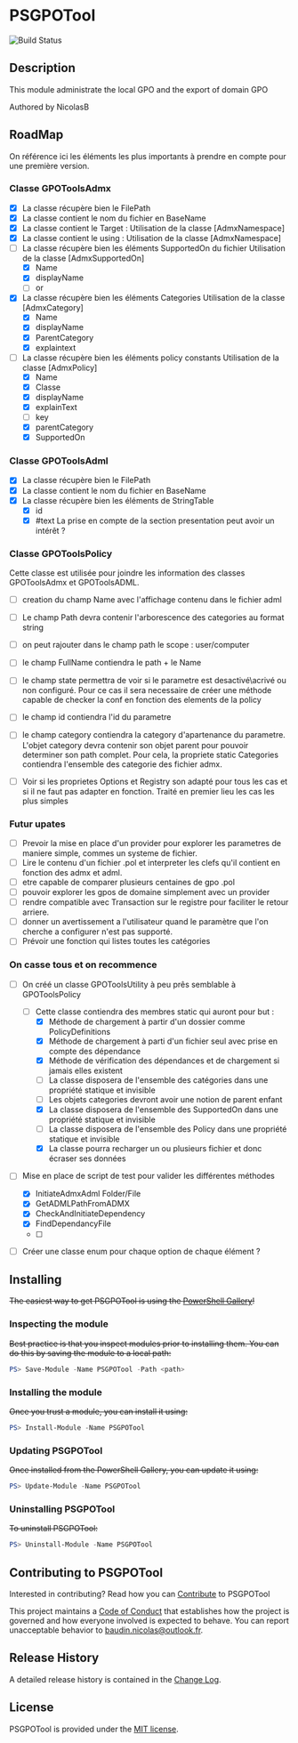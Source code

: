 # PSGPOTool

![Build Status](https://build.status.url.here)

## Description

This module administrate the local GPO and the export of domain GPO

Authored by NicolasB

## RoadMap
On référence ici les éléments les plus importants à prendre en compte pour une première version.
### Classe GPOToolsAdmx
* [x]  La classe récupère bien le FilePath
* [x]  La classe contient le nom du fichier en BaseName
* [x]  La classe contient le Target : Utilisation de la classe [AdmxNamespace]
* [x]  La classe contient le using : Utilisation de la classe [AdmxNamespace]
* [ ]  La classe récupère bien les éléments SupportedOn du fichier
Utilisation de la classe [AdmxSupportedOn]
    * [x]  Name
    * [x]  displayName
    * [ ]  or
* [x]  La classe récupère bien les éléments Categories
Utilisation de la classe [AdmxCategory]
    * [x]  Name
    * [x]  displayName
    * [x]  ParentCategory
    * [x]  explaintext
* [ ]  La classe récupère bien les éléments policy constants
Utilisation de la classe [AdmxPolicy]
    * [x]  Name
    * [x]  Classe
    * [x]  displayName
    * [x]  explainText
    * [ ]  key
    * [x]  parentCategory
    * [x]  SupportedOn

### Classe GPOToolsAdml
* [x]  La classe récupère bien le FilePath
* [x]  La classe contient le nom du fichier en BaseName
* [x]  La classe récupère bien les éléments de StringTable
    * [x]  id
    * [x]  #text
La prise en compte de la section presentation peut avoir un intérêt ?

### Classe GPOToolsPolicy
Cette classe est utilisée pour joindre les information des classes GPOToolsAdmx et GPOToolsADML.
* [ ]  creation du champ Name avec l'affichage contenu dans le fichier adml
* [ ]  Le champ Path devra contenir l'arborescence des categories au format string
* [ ]  on peut rajouter dans le champ path le scope : user/computer
* [ ]  le champ FullName contiendra le path + le Name
* [ ]  le champ state permettra de voir si le parametre est desactivé\acrivé ou non configuré. Pour ce cas il sera necessaire de créer une méthode capable de checker la conf en fonction des elements de la policy
* [ ]  le champ id contiendra l'id du parametre
* [ ]  le champ category contiendra la category d'apartenance du parametre. L'objet category devra contenir son objet parent pour pouvoir determiner son path complet. Pour cela, la propriete static Categories contiendra l'ensemble des categorie des fichier admx.
* [ ]  Voir si les proprietes Options et Registry son adapté pour tous les cas et si il ne faut pas adapter en fonction. Traité en premier lieu les cas les plus simples


### Futur upates
* [ ]  Prevoir la mise en place d'un provider pour explorer les parametres de maniere simple, commes un systeme de fichier.
* [ ]  Lire le contenu d'un fichier .pol et interpreter les clefs qu'il contient en fonction des admx et adml.
* [ ]  etre capable de comparer plusieurs centaines de gpo .pol
* [ ]  pouvoir explorer les gpos de domaine simplement avec un provider
* [ ]  rendre compatible avec Transaction sur le registre pour faciliter le retour arriere.
* [ ]  donner un avertissement a l'utilisateur quand le paramètre que l'on cherche a configurer n'est pas supporté.
* [ ]  Prévoir une fonction qui listes toutes les catégories

### On casse tous et on recommence
* [ ]  On créé un classe GPOToolsUtility à peu prês semblable à GPOToolsPolicy
    * [ ]  Cette classe contiendra des membres static qui auront pour but :
        * [x]  Méthode de chargement à partir d'un dossier comme PolicyDefinitions
        * [x]  Méthode de chargement à parti d'un fichier seul avec prise en compte des dépendance
        * [x]  Méthode de vérification des dépendances et de chargement si jamais elles existent
        * [ ]  La classe disposera de l'ensemble des catégories dans une propriété statique et invisible
        * [ ]  Les objets categories devront avoir une notion de parent enfant
        * [x]  La classe disposera de l'ensemble des SupportedOn dans une propriété statique et invisible
        * [ ]  La classe disposera de l'ensemble des Policy dans une propriété statique et invisible
        * [x]  La classe pourra recharger un ou plusieurs fichier et donc écraser ses données
* [ ] Mise en place de script de test pour valider les différentes méthodes
    * [x] InitiateAdmxAdml Folder/File
    * [x] GetADMLPathFromADMX
    * [x] CheckAndInitiateDependency
    * [x] FindDependancyFile
    * [ ]

* [ ]  Créer une classe enum pour chaque option de chaque élément ?


## Installing

~~The easiest way to get PSGPOTool is using the [PowerShell Gallery](https://powershellgallery.com/packages/PSGPOTool/)!~~

### Inspecting the module

~~Best practice is that you inspect modules prior to installing them. You can do this by saving the module to a local path:~~

``` PowerShell
PS> Save-Module -Name PSGPOTool -Path <path>
```

### Installing the module

~~Once you trust a module, you can install it using:~~

``` PowerShell
PS> Install-Module -Name PSGPOTool
```

### Updating PSGPOTool

~~Once installed from the PowerShell Gallery, you can update it using:~~

``` PowerShell
PS> Update-Module -Name PSGPOTool
```

### Uninstalling PSGPOTool

~~To uninstall PSGPOTool:~~

``` PowerShell
PS> Uninstall-Module -Name PSGPOTool
```

## Contributing to PSGPOTool

Interested in contributing? Read how you can [Contribute](contributing.md) to PSGPOTool

This project maintains a [Code of Conduct](code-of-conduct.md) that establishes how the project is governed and how everyone involved is expected to behave. You can report unacceptable behavior to [baudin.nicolas@outlook.fr](mailto:baudin.nicolas@outlook.fr).

## Release History

A detailed release history is contained in the [Change Log](CHANGELOG.md).

## License

PSGPOTool is provided under the [MIT license](LICENSE.md).
